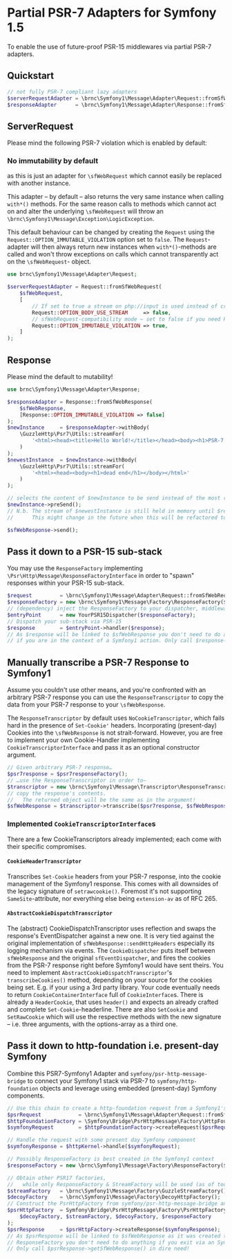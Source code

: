 Partial PSR-7 Adapters for Symfony 1.5
======================================

To enable the use of future-proof PSR-15 middlewares via partial PSR-7 adapters.

## Quickstart

```php
// not fully PSR-7 compliant lazy adapters
$serverRequestAdapter = \brnc\Symfony1\Message\Adapter\Request::fromSfWebRequest($sfWebRequest);
$responseAdapter      = \brnc\Symfony1\Message\Adapter\Response::fromSfWebResponse($sfWebResponse);
```

## ServerRequest

Please mind the following PSR-7 violation which is enabled by default:

### No immutability by default

as this is just an adapter for `\sfWebRequest` which cannot easily be replaced with another instance.

This adapter – by default – also returns the very same instance when calling `with*()` methods. For the same reason calls to methods which cannot act on and alter the underlying `\sfWebRequest`
will throw an `\brnc\Symfony1\Message\Exception\LogicException`.

This default behaviour can be changed by creating the `Request` using the `Request::OPTION_IMMUTABLE_VIOLATION` option set to `false`. The `Request`-adapter will then always return new instances when `with*()`-methods are called and won't throw exceptions on calls which cannot transparently act on the `\sfWebRequest`- object.

```php
use brnc\Symfony1\Message\Adapter\Request;

$serverRequestAdapter = Request::fromSfWebRequest(
    $sfWebRequest,
    [
        // If set to true a stream on php://input is used instead of creating one over sfWebRequest::getContent() → defaults to false
        Request::OPTION_BODY_USE_STREAM     => false,
        // sfWebRequest-compatibility mode – set to false if you need PSR-7's immutability
        Request::OPTION_IMMUTABLE_VIOLATION => true, 
    ]
);
```

## Response

Please mind the default to mutability!

```php
use brnc\Symfony1\Message\Adapter\Response;

$responseAdapter = Response::fromSfWebResponse(
    $sfWebResponse,
    [Response::OPTION_IMMUTABLE_VIOLATION => false]
);
$newInstance     = $responseAdapter->withBody(
    \GuzzleHttp\Psr7\Utils::streamFor(
        '<html><head><title>Hello World!</title></head><body><h1>PSR-7 Adapters!</h1></body></html>'
    )
);
$newestInstance  = $newInstance->withBody(
    \GuzzleHttp\Psr7\Utils::streamFor(
        '<html><head><body><h1>dead end</h1></body></html>'
    )
);

// selects the content of $newInstance to be send instead of the most recent instance's one (i.e. $newestInstance)
$newInstance->preSend();
// N.b. The stream of $newestInstance is still held in memory until $responseAdapter and all copies got destroyed!
//      This might change in the future when this will be refactored to use WeakMap.

$sfWebResponse->send();

```

## Pass it down to a PSR-15 sub-stack

You may use the `ResponseFactory` implementing `\Psr\Http\Message\ResponseFactoryInterface` in order to "spawn" responses within your PSR-15 sub-stack.

```php
$request         = \brnc\Symfony1\Message\Adapter\Request::fromSfWebRequest($sfWebRequest);
$responseFactory = new \brnc\Symfony1\Message\Factory\ResponseFactory($sfWebResponse);
// (dependency) inject the ResponseFactory to your dispatcher, middlewares, and handlers
$entryPoint      = new YourPSR15Dispatcher($responseFactory);
// Dispatch your sub-stack via PSR-15
$response        = $entryPoint->handler($response);
// As $response will be linked to $sfWebResponse you don't need to do anything
// if you are in the context of a Symfony1 action. Only call $response->getSfWebResponse() in dire need!
```

## Manually transcribe a PSR-7 Response to Symfony1

Assume you couldn't use other means, and you're confronted with an arbitrary PSR-7 response you can use the `ResponseTranscriptor` to copy the data from your PSR-7 response to your `\sfWebResponse`.

The `ResponseTranscriptor` by default uses `NoCookieTranscriptor`, which fails hard in the presence of `Set-Cookie'` headers.
Incorporating (present-day) Cookies into the `\sfWebResponse` is not strait-forward. However, you are free to implement your own Cookie-Handler implementing `CookieTranscriptorInterface` and pass it as an optional constructor argument.

```php
// Given arbitrary PSR-7 response…
$psr7response = $psr7responseFactory();
// …use the ResponseTranscriptor in order to–
$transcriptor = new \brnc\Symfony1\Message\Transcriptor\ResponseTranscriptor();
// copy the response's contents.
//   The returned object will be the same as in the argument!
$sfWebResponse = $transcriptor->transcribe($psr7response, $sfWebResponse);
```

### Implemented `CookieTranscriptorInterface`s

There are a few CookieTranscriptors already implemented; each come with their specific compromises.

#### `CookieHeaderTranscriptor`
Transcribes `Set-Cookie` headers from your PSR-7 response, into the cookie management of the Symfony1 response.
This comes with all downsides of the legacy signature of `setrawcookie()`. Foremost it's not supporting `SameSite`-attribute, nor everything else being `extension-av` as of RFC 265.

#### `AbstractCookieDispatchTranscriptor`
The (abstract) CookieDispatchTranscriptor uses reflection and swaps the response's EventDispatcher against a new one.
It is very tied against the original implementation of `sfWebResponse::sendHttpHeaders` especially its logging mechanism via events.
The `CookieDispatcher` puts itself between `sfWebResponse` and the original `sfEventDispatcher`, and fires the cookies from the PSR-7 response right before Symfony1 would have sent theirs.
You need to implement `AbstractCookieDispatchTranscriptor`'s `transcribeCookies()` method, depending on your source for the cookies being set. E.g. if your using a 3rd party library.
Your code eventually needs to return `CookieContainerInterface` full of `CookieInterface`s. There is already a `HeaderCookie`, that uses `header()` and expects an already crafted and complete `Set-Cookie`-headerline.
There are also `SetCookie` and `SetRawCookie` which will use the respective methods with the new signature – i.e. three arguments, with the options-array as a third one.

## Pass it down to http-foundation i.e. present-day Symfony

Combine this PSR7-Symfony1 Adapter and `symfony/psr-http-message-bridge` to connect your Symfony1 stack via PSR-7 to `symfony/http-foundation` objects and leverage using embedded (present-day) Symfony components.

```php
// Use this chain to create a http-foundation request from a Symfony1's \sfWebRequest
$psrRequest            = \brnc\Symfony1\Message\Adapter\Request::fromSfWebRequest($sfWebRequest);
$httpFoundationFactory = \Symfony\Bridge\PsrHttpMessage\Factory\HttpFoundationFactory();
$symfonyRequest        = $httpFoundationFactory->createRequest($psrRequest);

// Handle the request with some present day Symfony component
$symfonyResponse = $httpKernel->handle($symfonyRequest);

// Possibly ResponseFactory is best created in the Symfony1 context
$responseFactory = new \brnc\Symfony1\Message\Factory\ResponseFactory($sfWebResponse);

// Obtain other PSR17 factories,
//   while only ResponseFactory & StreamFactory will be used (as of today)
$streamFactory   = \brnc\Symfony1\Message\Factory\GuzzleStreamFactory();
$decoyFactory    = \brnc\Symfony1\Message\Factory\DecoyHttpFactory();
// Construct the PsrHttpFactory from symfony/psr-http-message-bridge and translate…
$psrHttpFactory  = Symfony\Bridge\PsrHttpMessage\Factory\PsrHttpFactory(
    $decoyFactory, $streamFactory, $decoyFactory, $responseFactory
);
$psrResponse     = $psrHttpFactory->createResponse($symfonyResponse);
// As $psrResponse will be linked to $sfWebResponse as it was created through the
// ResponseFactory you don't need to do anything if you exit via an Symfony1 action.
// Only call $psrResponse->getSfWebResponse() in dire need!
```
